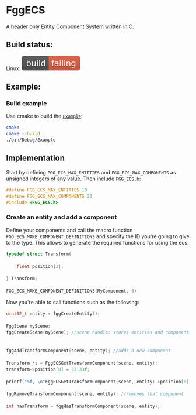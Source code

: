# FggECS

A header only Entity Component System written in C. 

## Build status:

Linux: ![status_badge](.ShCI/status.svg)

## Example:

### Build example

Use cmake to build the [`Example`](https://github.com/MrSinho/FggECS/tree/main/Example/src/Example.c):

```bash
cmake . 
cmake --build .
./bin/Debug/Example
```

## Implementation

Start by defining `FGG_ECS_MAX_ENTITIES` and `FGG_ECS_MAX_COMPONENTS` as unsigned integers of any value. Then include [`FGG_ECS.h`](https://github.com/MrSinho/FggECS/tree/main/FggECS/include/FggECS.h):

```c
#define FGG_ECS_MAX_ENTITIES 10
#define FGG_ECS_MAX_COMPONENTS 20
#include <FGG_ECS.h>
``` 

### Create an entity and add a component

Define your components and call the macro function `FGG_ECS_MAKE_COMPONENT_DEFINITIONS` and specify the ID you're going to give to the type. This allows to generate the required functions for using the ecs. 

```c
typedef struct Transform{
	
	float position[3];

} Transform;

FGG_ECS_MAKE_COMPONENT_DEFINITIONS(MyComponent, 0)
```

Now you're able to call functions such as the following:

```c
uint32_t entity = fggCreateEntity();

FggScene myScene;
fggCreateScene(myScene); //scene handle: stores entities and components


fggAddTransformComponent(scene, entity); //adds a new component

Transform *t = FggECSGetTransformComponent(scene, entity);
transform->position[0] = 33.33f;

printf("%f, \n"FggECSGetTransformComponent(scene, entity)->position[0]);

fggRemoveTransformComponent(scene, entity); //removes that component

int hasTransform = fggHasTransformComponent(scene, entity);
```
